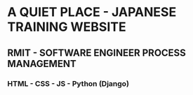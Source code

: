 # A QUIET PLACE - JAPANESE TRAINING WEBSITE
## RMIT - SOFTWARE ENGINEER PROCESS MANAGEMENT
### HTML - CSS - JS - Python (Django)

